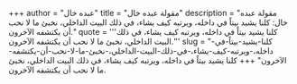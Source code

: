 +++
author = "عبده خال"
title = "مقولة عبده خال"
description = "مقولة عبده خال: كلنا يشيد بيتاً في داخله، ويرتبه كيف يشاء، في ذلك البيت الداخلي، نخبئ ما لا نحب أن يكتشفه الآخرون."
quote = '''كلنا يشيد بيتاً في داخله، ويرتبه كيف يشاء، في ذلك البيت الداخلي، نخبئ ما لا نحب أن يكتشفه الآخرون.'''
slug = "كلنا-يشيد-بيتاً-في-داخله،-ويرتبه-كيف-يشاء،-في-ذلك-البيت-الداخلي،-نخبئ-ما-لا-نحب-أن-يكتشفه-الآخرون"
+++
كلنا يشيد بيتاً في داخله، ويرتبه كيف يشاء، في ذلك البيت الداخلي، نخبئ ما لا نحب أن يكتشفه الآخرون.
